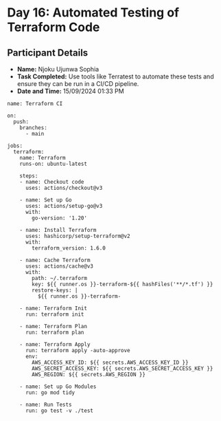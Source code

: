 # Day 16: Automated Testing of Terraform Code
## Participant Details

- **Name:** Njoku Ujunwa Sophia 
- **Task Completed:** Use tools like Terratest to automate these tests and ensure they can be run in a CI/CD pipeline.
- **Date and Time:** 15/09/2024 01:33 PM

```hcl
name: Terraform CI

on:
  push:
    branches:
      - main  

jobs:
  terraform:
    name: Terraform
    runs-on: ubuntu-latest

    steps:
    - name: Checkout code
      uses: actions/checkout@v3

    - name: Set up Go
      uses: actions/setup-go@v3
      with:
        go-version: '1.20' 

    - name: Install Terraform
      uses: hashicorp/setup-terraform@v2
      with:
        terraform_version: 1.6.0 

    - name: Cache Terraform
      uses: actions/cache@v3
      with:
        path: ~/.terraform
        key: ${{ runner.os }}-terraform-${{ hashFiles('**/*.tf') }}
        restore-keys: |
          ${{ runner.os }}-terraform-

    - name: Terraform Init
      run: terraform init

    - name: Terraform Plan
      run: terraform plan

    - name: Terraform Apply
      run: terraform apply -auto-approve
      env:
        AWS_ACCESS_KEY_ID: ${{ secrets.AWS_ACCESS_KEY_ID }}
        AWS_SECRET_ACCESS_KEY: ${{ secrets.AWS_SECRET_ACCESS_KEY }}
        AWS_REGION: ${{ secrets.AWS_REGION }}

    - name: Set up Go Modules
      run: go mod tidy

    - name: Run Tests
      run: go test -v ./test
```

